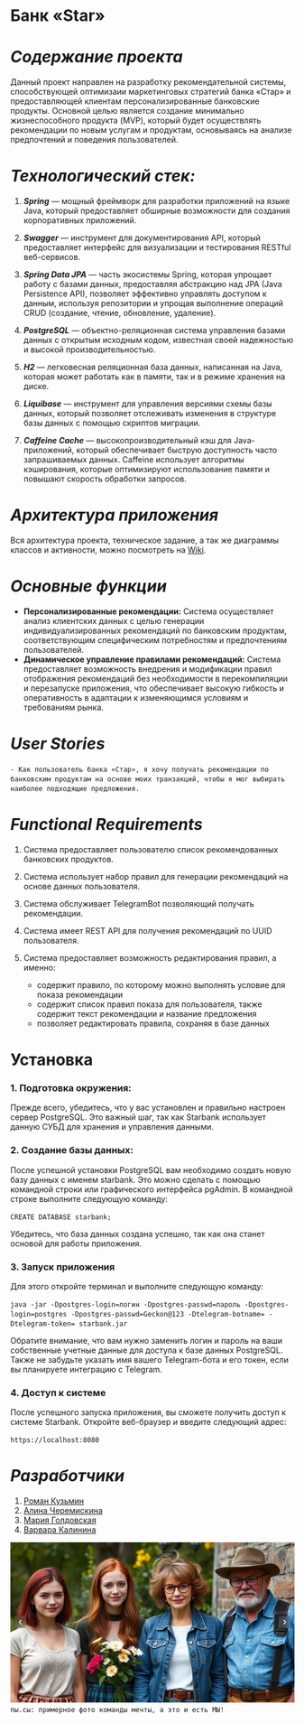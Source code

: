 # **Банк «Star»**

# _Содержание проекта_

Данный проект направлен на разработку рекомендательной системы, способствующей оптимизаии маркетинговых стратегий банка «Стар» и предоставляющей клиентам персонализированные банковские продукты. Основной целью является создание минимально жизнеспособного продукта (MVP), который будет осуществлять рекомендации по новым услугам и продуктам, основываясь на анализе предпочтений и поведения пользователей.

# _Технологический стек:_

1. _**Spring**_ — мощный фреймворк для разработки приложений на языке Java, который предоставляет обширные возможности для создания корпоративных приложений.


2. _**Swagger**_ — инструмент для документирования API, который предоставляет интерфейс для визуализации и тестирования RESTful веб-сервисов.


3. _**Spring Data JPA**_ — часть экосистемы Spring, которая упрощает работу с базами данных, предоставляя абстракцию над JPA (Java Persistence API), позволяет эффективно управлять доступом к данным, используя репозитории и упрощая выполнение операций CRUD (создание, чтение, обновление, удаление).


4. _**PostgreSQL**_ — объектно-реляционная система управления базами данных с открытым исходным кодом, известная своей надежностью и высокой производительностью.


5. _**H2**_ — легковесная реляционная база данных, написанная на Java, которая может работать как в памяти, так и в режиме хранения на диске.


6. _**Liquibase**_ — инструмент для управления версиями схемы базы данных, который позволяет отслеживать изменения в структуре базы данных с помощью скриптов миграции.


7. _**Caffeine Cache**_ — высокопроизводительный кэш для Java-приложений, который обеспечивает быструю доступность часто запрашиваемых данных. Caffeine использует алгоритмы кэширования, которые оптимизируют использование памяти и повышают скорость обработки запросов.





# _Архитектура приложения_

Вся архитектура проекта, техническое задание, а так же диаграммы классов и активности, можно посмотреть на [Wiki](https://github.com/idol696/starbank/wiki).


# _Основные функции_

* **Персонализированные рекомендации:** Система осуществляет анализ клиентских данных с целью генерации индивидуализированных рекомендаций по банковским продуктам, соответствующим специфическим потребностям и предпочтениям пользователей.
* **Динамическое управление правилами рекомендаций:** Система предоставляет возможность внедрения и модификации правил отображения рекомендаций без необходимости в перекомпиляции и перезапуске приложения, что обеспечивает высокую гибкость и оперативность в адаптации к изменяющимся условиям и требованиям рынка.

# _User Stories_

`- Как пользователь банка «Стар», я хочу получать рекомендации по банковским продуктам на основе моих транзакций, чтобы я мог выбирать наиболее подходящие предложения.`

# _Functional Requirements_

1. Система предоставляет пользователю список рекомендованных банковских продуктов.
2. Система использует набор правил для генерации рекомендаций на основе данных пользователя.
3. Система обслуживает TelegramBot позволяющий получать рекомендации. 
4. Система имеет REST API для получения рекомендаций по UUID пользователя.
5. Система предоставляет возможность редактирования правил, а именно:

    * содержит правило, по которому можно выполнять условие для показа рекомендации
    * содержит список правил показа для пользователя, также содержит текст рекомендации и название предложения
    * позволяет редактировать правила, сохраняя в базе данных

# Установка

### 1. Подготовка окружения:

   Прежде всего, убедитесь, что у вас установлен и правильно настроен сервер PostgreSQL. Это важный шаг, так как Starbank использует данную СУБД для хранения и управления данными. 

### 2. Создание базы данных:

   После успешной установки PostgreSQL вам необходимо создать новую базу данных с именем starbank. Это можно сделать с помощью командной строки или графического интерфейса pgAdmin. В командной строке выполните следующую команду:

   `CREATE DATABASE starbank;`

Убедитесь, что база данных создана успешно, так как она станет основой для работы приложения.

### 3. Запуск приложения  

   Для этого откройте терминал и выполните следующую команду:

   `java -jar -Dpostgres-login=логин -Dpostgres-passwd=пароль -Dpostgres-login=postgres -Dpostgres-passwd=Geckon@123 -Dtelegram-botname= -Dtelegram-token= starbank.jar`

   Обратите внимание, что вам нужно заменить логин и пароль на ваши собственные учетные данные для доступа к базе данных PostgreSQL. Также не забудьте указать имя вашего Telegram-бота и его токен, если вы планируете интеграцию с Telegram.

### 4. Доступ к системе  

   После успешного запуска приложения, вы сможете получить доступ к системе Starbank. Откройте веб-браузер и введите следующий адрес:

   `https://localhost:8080`




# _Разработчики_

1. [Роман Кузьмин](https://github.com/idol696)
2. [Алина Черемискина](https://github.com/linskay)
3. [Мария Голдовская](https://github.com/goldovskaya-m)
4. [Варвара Калинина](https://github.com/varyansan)


![img.png](img.png)
`пы.сы: примерное фото команды мечты, а это и есть МЫ!`


